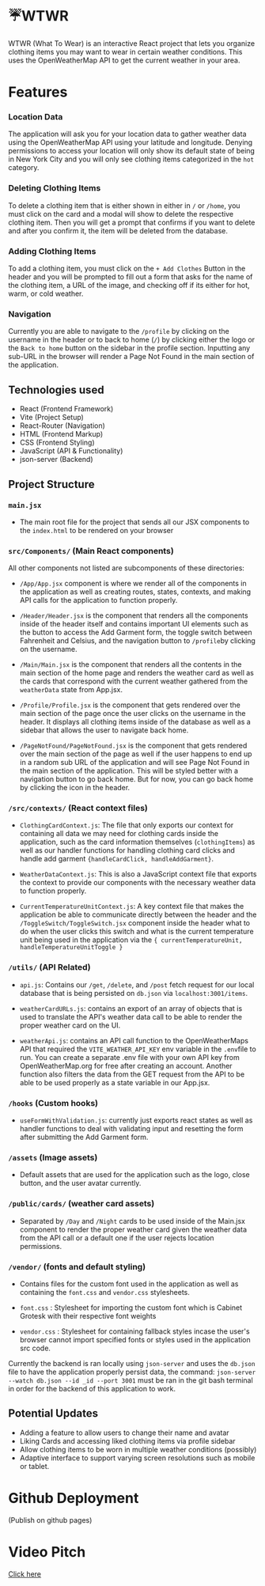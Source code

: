 # ☔WTWR

WTWR (What To Wear) is an interactive React project that lets you organize clothing items you may want to wear in certain weather conditions. This uses the OpenWeatherMap API to get the current weather in your area.

# Features

### Location Data

The application will ask you for your location data to gather weather data using the OpenWeatherMap API using your latitude and longitude. Denying permissions to access your location will only show its default state of being in New York City and you will only see clothing items categorized in the `hot` category.

### Deleting Clothing Items

To delete a clothing item that is either shown in either in `/` or `/home`, you must click on the card and a modal will show to delete the respective clothing item. Then you will get a prompt that confirms if you want to delete and after you confirm it, the item will be deleted from the database.

### Adding Clothing Items

To add a clothing item, you must click on the `+ Add Clothes` Button in the header and you will be prompted to fill out a form that asks for the name of the clothing item, a URL of the image, and checking off if its either for hot, warm, or cold weather.

### Navigation

Currently you are able to navigate to the `/profile` by clicking on the username in the header or to back to home (`/`) by clicking either the logo or the `Back to home` button on the sidebar in the profile section. Inputting any sub-URL in the browser will render a Page Not Found in the main section of the application.

## Technologies used

- React (Frontend Framework)
- Vite (Project Setup)
- React-Router (Navigation)
- HTML (Frontend Markup)
- CSS (Frontend Styling)
- JavaScript (API & Functionality)
- json-server (Backend)

## Project Structure

### `main.jsx`

- The main root file for the project that sends all our JSX components to the `index.html` to be rendered on your browser

### `src/Components/` (Main React components)

All other components not listed are subcomponents of these directories:

- `/App/App.jsx` component is where we render all of the components in the application as well as creating routes, states, contexts, and making API calls for the application to function properly.

- `/Header/Header.jsx` is the component that renders all the components inside of the header itself and contains important UI elements such as the button to access the Add Garment form, the toggle switch between Fahrenheit and Celsius, and the navigation button to `/profile`by clicking on the username.

- `/Main/Main.jsx` is the component that renders all the contents in the main section of the home page and renders the weather card as well as the cards that correspond with the current weather gathered from the `weatherData` state from App.jsx.

- `/Profile/Profile.jsx` is the component that gets rendered over the main section of the page once the user clicks on the username in the header. It displays all clothing items inside of the database as well as a sidebar that allows the user to navigate back home.

- `/PageNotFound/PageNotFound.jsx` is the component that gets rendered over the main section of the page as well if the user happens to end up in a random sub URL of the application and will see Page Not Found in the main section of the application. This will be styled better with a navigation button to go back home. But for now, you can go back home by clicking the icon in the header.

### `/src/contexts/` (React context files)

- `ClothingCardContext.js`: The file that only exports our context for containing all data we may need for clothing cards inside the application, such as the card information themselves (`clothingItems`) as well as our handler functions for handling clothing card clicks and handle add garment `{handleCardClick, handleAddGarment}`.

- `WeatherDataContext.js`: This is also a JavaScript context file that exports the context to provide our components with the necessary weather data to function properly.

- `CurrentTemperatureUnitContext.js`: A key context file that makes the application be able to communicate directly between the header and the `/ToggleSwitch/ToggleSwitch.jsx` component inside the header what to do when the user clicks this switch and what is the current temperature unit being used in the application via the `{ currentTemperatureUnit, handleTemperatureUnitToggle }`

### `/utils/` (API Related)

- `api.js`: Contains our `/get`, `/delete`, and `/post` fetch request for our local database that is being persisted on `db.json` via `localhost:3001/items`.

- `weatherCardURLs.js`: contains an export of an array of objects that is used to translate the API's weather data call to be able to render the proper weather card on the UI.

- `weatherApi.js`: contains an API call function to the OpenWeatherMaps API that required the `VITE_WEATHER_API_KEY` env variable in the `.env`file to run. You can create a separate .env file with your own API key from OpenWeatherMap.org for free after creating an account. Another function also filters the data from the GET request from the API to be able to be used properly as a state variable in our App.jsx.

### `/hooks` (Custom hooks)

- `useFormWithValidation.js`: currently just exports react states as well as handler functions to deal with validating input and resetting the form after submitting the Add Garment form.

### `/assets` (Image assets)

- Default assets that are used for the application such as the logo, close button, and the user avatar currently.

### `/public/cards/` (weather card assets)

- Separated by `/Day` and `/Night` cards to be used inside of the Main.jsx component to render the proper weather card given the weather data from the API call or a default one if the user rejects location permissions.

### `/vendor/` (fonts and default styling)

- Contains files for the custom font used in the application as well as containing the `font.css` and `vendor.css` stylesheets.

- `font.css` : Stylesheet for importing the custom font which is Cabinet Grotesk with their respective font weights

- `vendor.css` : Stylesheet for containing fallback styles incase the user's browser cannot import specified fonts or styles used in the application src code.

Currently the backend is ran locally using `json-server` and uses the `db.json` file to have the application properly persist data, the command: `json-server --watch db.json --id _id --port 3001` must be ran in the git bash terminal in order for the backend of this application to work.

## Potential Updates

- Adding a feature to allow users to change their name and avatar
- Liking Cards and accessing liked clothing items via profile sidebar
- Allow clothing items to be worn in multiple weather conditions (possibly)
- Adaptive interface to support varying screen resolutions such as mobile or tablet.

# Github Deployment

(Publish on github pages)

# Video Pitch

[Click here](https://drive.google.com/file/d/1_QhAWcEbTdX7N8wKGv2u_HR6w9Kk5Xgx/view?usp=sharing)
